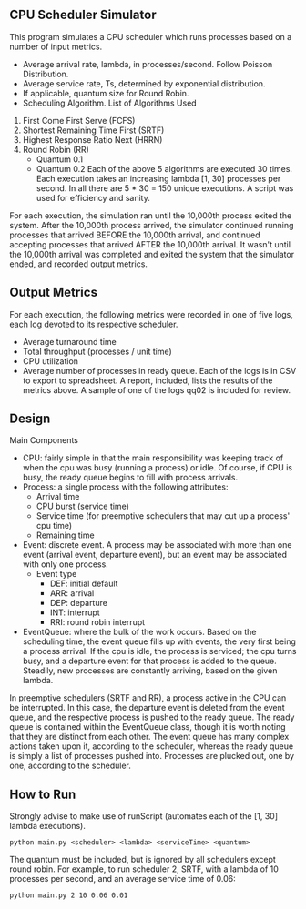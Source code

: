 ## CPU Scheduler Simulator
This program simulates a CPU scheduler which runs processes based on a number of input metrics.
- Average arrival rate, lambda, in processes/second.  Follow Poisson Distribution.  
- Average service rate, Ts, determined by exponential distribution.
- If applicable, quantum size for Round Robin.
- Scheduling Algorithm.
List of Algorithms Used
1. First Come First Serve (FCFS)
2. Shortest Remaining Time First (SRTF)
3. Highest Response Ratio Next (HRRN)
4. Round Robin (RR)
	- Quantum 0.1
	- Quantum 0.2
Each of the above 5 algorithms are executed 30 times.  Each execution takes an increasing lambda [1, 30] processes per second.  In all there are 5 * 30 = 150 unique executions.  A script was used for efficiency and sanity.  

For each execution, the simulation ran until the 10,000th process exited the system.  After the 10,000th process arrived, the simulator continued running processes that arrived BEFORE the 10,000th arrival, and continued accepting processes that arrived AFTER the 10,000th arrival.  It wasn't until the 10,000th arrival was completed and exited the system that the simulator ended, and recorded output metrics.

## Output Metrics
For each execution, the following metrics were recorded in one of five logs, each log devoted to its respective scheduler.
- Average turnaround time
- Total throughput (processes / unit time)
- CPU utilization
- Average number of processes in ready queue.
Each of the logs is in CSV to export to spreadsheet.  A report, included, lists the results of the metrics above.  A sample of one of the logs qq02 is included for review.

## Design 
Main Components
- CPU: fairly simple in that the main responsibility was keeping track of when the cpu was busy (running a process) or idle.  Of course, if CPU is busy, the ready queue begins to fill with process arrivals.
- Process: a single process with the following attributes:
	- Arrival time
	- CPU burst (service time)
	- Service time (for preemptive schedulers that may cut up a process' cpu time)
	- Remaining time
- Event:  discrete event.  A process may be associated with more than one event (arrival event, departure event), but an event may be associated with only one process.
	- Event type 
		- DEF: initial default 
		- ARR: arrival
		- DEP: departure
		- INT: interrupt
		- RRI: round robin interrupt
- EventQueue: where the bulk of the work occurs.  Based on the scheduling time, the event queue fills up with events, the very first being a process arrival.  If the cpu is idle, the process is serviced; the cpu turns busy, and a departure event for that process is added to the queue.  Steadily, new processes are constantly arriving, based on the given lambda.

In preemptive schedulers (SRTF and RR), a process active in the CPU can be interrupted.  In this case, the departure event is deleted from the event queue, and the respective process is pushed to the ready queue.  The ready queue is contained within the EventQueue class, though it is worth noting that they are distinct from each other.  The event queue has many complex actions taken upon it, according to the scheduler, whereas the ready queue is simply a list of processes pushed into.  Processes are plucked out, one by one, according to the scheduler.
	
## How to Run
Strongly advise to make use of runScript (automates each of the [1, 30] lambda executions).  

	python main.py <scheduler> <lambda> <serviceTime> <quantum>
	
The quantum must be included, but is ignored by all schedulers except round robin.  For example, to run scheduler 2, SRTF, with a lambda of 10 processes per second, and an average service time of 0.06:
	
	python main.py 2 10 0.06 0.01
